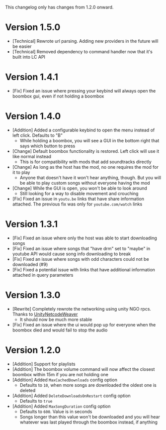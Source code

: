 This changelog only has changes from 1.2.0 onward.

# Version 1.5.0
- [Technical] Rewrote url parsing. Adding new providers in the future will be easier
- [Technical] Removed dependency to command handler now that it's built into LC API

# Version 1.4.1
- [Fix] Fixed an issue where pressing your keybind will always open the boombox gui, even if not holding a boombox

# Version 1.4.0
- [Addition] Added a configurable keybind to open the menu instead of left click. Defaults to "B"
  - While holding a boombox, you will see a GUI in the bottom right that says which button to press
- [Change] Default boombox functionality is restored. Left click will use it like normal instead
  - This is for compatibility with mods that add soundtracks directly
- [Change] As long as the host has the mod, no one requires the mod for it to play
  - Anyone that doesn't have it won't hear anything, though. But you will be able to play custom songs without everyone having the mod
- [Change] While the GUI is open, you won't be able to look around
  - Still looking for a way to disable movement and crouching
- [Fix] Fixed an issue in `youtu.be` links that have share information attached. The previous fix was only for `youtube.com/watch` links

# Version 1.3.1
- [Fix] Fixed an issue where only the host was able to start downloading songs
- [Fix] Fixed an issue where songs that "have drm" set to "maybe" in youtube API would cause song info downloading to break
- [Fix] Fixed an issue where songs with odd characters could not be downloaded (#9)
- [Fix] Fixed a potential issue with links that have additional information attached in query parameters

# Version 1.3.0
- [Rewrite] Completely rewrote the networking using unity NGO rpcs. Thanks to [UnityNetcodeWeaver](https://github.com/EvaisaDev/UnityNetcodeWeaver)
  - It should now be much more stable
- [Fix] Fixed an issue where the ui would pop up for everyone when the boombox died and would fail to stop the audio

# Version 1.2.0
- [Addition] Support for playlists
- [Addition] The boombox volume command will now affect the closest boombox within 15m if you are not holding one
- [Addition] Added `MaxCachedDownloads` config option
  - Defaults to `10`, when more songs are downloaded the oldest one is deleted
- [Addition] Added `DeleteDownloadsOnRestart` config option
  - Defaults to `true`
- [Addition] Added `MaxSongDuration` config option
  - Defaults to `600`. Value is in seconds
  - Songs longer than this value won't be downloaded and you will hear whatever was last played through the boombox instead, if anything
